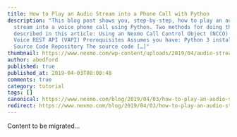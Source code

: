 ```yaml
---
title: How to Play an Audio Stream into a Phone Call with Python
description: "This blog post shows you, step-by-step, how to play an audio
  stream into a voice phone call using Python. Two methods for doing this are
  described in this article: Using an Nexmo Call Control Object (NCCO) Using the
  Voice REST API (VAPI) Prerequisites Assumes you have: Python 3 installed
  Source Code Repository The source code […]"
thumbnail: https://www.nexmo.com/wp-content/uploads/2019/04/audio-stream-call-python.png
author: abedford
published: true
published_at: 2019-04-03T08:00:48
comments: true
category: tutorial
tags: []
canonical: https://www.nexmo.com/blog/2019/04/03/how-to-play-an-audio-stream-into-a-call-with-python-dr
redirect: https://www.nexmo.com/blog/2019/04/03/how-to-play-an-audio-stream-into-a-call-with-python-dr
---
```

Content to be migrated...